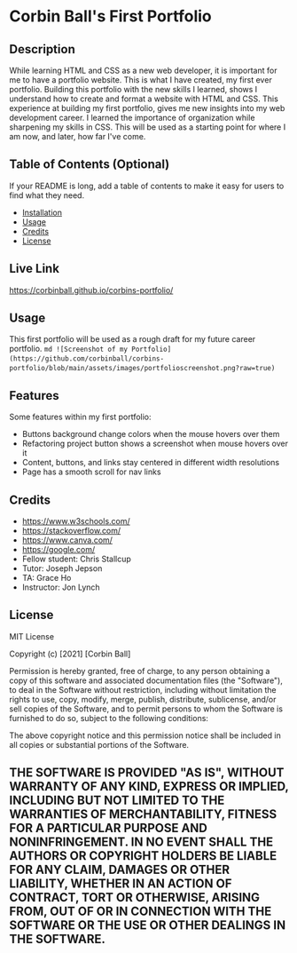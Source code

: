 # Corbin Ball's First Portfolio

## Description
While learning HTML and CSS as a new web developer, it is important for me to have a portfolio website. This is what I have created, my first ever portfolio.
Building this portfolio with the new skills I learned, shows I understand how to create and format a website with HTML and CSS.
This experience at building my first portfolio, gives me new insights into my web development career. I learned the importance of organization while sharpening my skills in CSS.
This will be used as a starting point for where I am now, and later, how far I've come.


## Table of Contents (Optional)
If your README is long, add a table of contents to make it easy for users to find what they need.
- [Installation](#installation)
- [Usage](#usage)
- [Credits](#credits)
- [License](#license)

## Live Link
https://corbinball.github.io/corbins-portfolio/


## Usage
This first portfolio will be used as a rough draft for my future career portfolio. 
    ```md
    ![Screenshot of my Portfolio](https://github.com/corbinball/corbins-portfolio/blob/main/assets/images/portfolioscreenshot.png?raw=true)
    ```

## Features
Some features within my first portfolio:
- Buttons background change colors when the mouse hovers over them
- Refactoring project button shows a screenshot when mouse hovers over it
- Content, buttons, and links stay centered in different width resolutions
- Page has a smooth scroll for nav links

## Credits
- https://www.w3schools.com/
- https://stackoverflow.com/
- https://www.canva.com/
- https://google.com/
- Fellow student: Chris Stallcup
- Tutor: Joseph Jepson
- TA: Grace Ho
- Instructor: Jon Lynch


## License
MIT License

Copyright (c) [2021] [Corbin Ball]

Permission is hereby granted, free of charge, to any person obtaining a copy
of this software and associated documentation files (the "Software"), to deal
in the Software without restriction, including without limitation the rights
to use, copy, modify, merge, publish, distribute, sublicense, and/or sell
copies of the Software, and to permit persons to whom the Software is
furnished to do so, subject to the following conditions:

The above copyright notice and this permission notice shall be included in all
copies or substantial portions of the Software.

THE SOFTWARE IS PROVIDED "AS IS", WITHOUT WARRANTY OF ANY KIND, EXPRESS OR
IMPLIED, INCLUDING BUT NOT LIMITED TO THE WARRANTIES OF MERCHANTABILITY,
FITNESS FOR A PARTICULAR PURPOSE AND NONINFRINGEMENT. IN NO EVENT SHALL THE
AUTHORS OR COPYRIGHT HOLDERS BE LIABLE FOR ANY CLAIM, DAMAGES OR OTHER
LIABILITY, WHETHER IN AN ACTION OF CONTRACT, TORT OR OTHERWISE, ARISING FROM,
OUT OF OR IN CONNECTION WITH THE SOFTWARE OR THE USE OR OTHER DEALINGS IN THE
SOFTWARE.
---